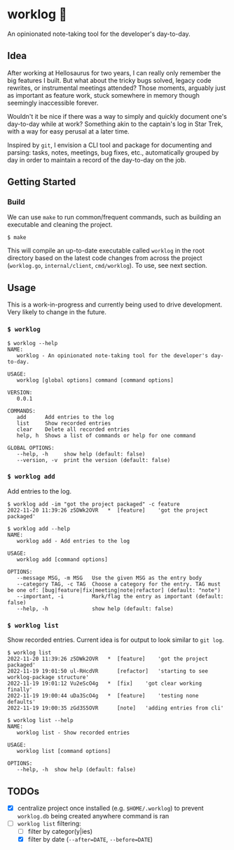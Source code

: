 # worklog 📝

An opinionated note-taking tool for the developer's day-to-day.

## Idea

After working at Hellosaurus for two years, I can really only remember the big features I built. But what about the tricky bugs solved, legacy code rewrites, or instrumental meetings attended? Those moments, arguably just as important as feature work, stuck somewhere in memory though seemingly inaccessible forever.

Wouldn't it be nice if there was a way to simply and quickly document one's day-to-day while at work? Something akin to the captain's log in Star Trek, with a way for easy perusal at a later time.

Inspired by `git`, I envision a CLI tool and package for documenting and parsing: tasks, notes, meetings, bug fixes, etc., automatically grouped by day in order to maintain a record of the day-to-day on the job.

## Getting Started

### Build

We can use `make` to run common/frequent commands, such as building an executable and cleaning the project.

```console
$ make
```

This will compile an up-to-date executable called `worklog` in the root directory based on the latest code changes from across the project (`worklog.go`, `internal/client`, `cmd/worklog`). To use, see next section.

## Usage

This is a work-in-progress and currently being used to drive development. Very likely to change in the future.

### `$ worklog`

```console
$ worklog --help
NAME:
   worklog - An opinionated note-taking tool for the developer's day-to-day.

USAGE:
   worklog [global options] command [command options]

VERSION:
   0.0.1

COMMANDS:
   add      Add entries to the log
   list     Show recorded entries
   clear    Delete all recorded entries
   help, h  Shows a list of commands or help for one command

GLOBAL OPTIONS:
   --help, -h     show help (default: false)
   --version, -v  print the version (default: false)
```

### `$ worklog add`

Add entries to the log.

```console
$ worklog add -im "got the project packaged" -c feature
2022-11-20 11:39:26	z5DWk2OVR	*  [feature]	'got the project packaged'

$ worklog add --help
NAME:
   worklog add - Add entries to the log

USAGE:
   worklog add [command options]

OPTIONS:
   --message MSG, -m MSG   Use the given MSG as the entry body
   --category TAG, -c TAG  Choose a category for the entry. TAG must be one of: [bug|feature|fix|meeting|note|refactor] (default: "note")
   --important, -i         Mark/flag the entry as important (default: false)
   --help, -h              show help (default: false)
```

### `$ worklog list`

Show recorded entries. Current idea is for output to look similar to `git log`.

```console
$ worklog list
2022-11-20 11:39:26	z5DWk2OVR	*  [feature]	'got the project packaged'
2022-11-19 19:01:50	ul-RHcdVR	   [refactor]	'starting to see worklog-package structure'
2022-11-19 19:01:12	Vu2eScO4g	*  [fix]	'got clear working finally'
2022-11-19 19:00:44	uDa3ScO4g	*  [feature]	'testing none defaults'
2022-11-19 19:00:35	zGd3S5OVR	   [note]	'adding entries from cli'

$ worklog list --help
NAME:
   worklog list - Show recorded entries

USAGE:
   worklog list [command options]

OPTIONS:
   --help, -h  show help (default: false)
```

## TODOs

- [x] centralize project once installed (e.g. `$HOME/.worklog`) to prevent `worklog.db` being created anywhere command is ran
- [ ] `worklog list` filtering:
  - [ ] filter by categor(y|ies)
  - [x] filter by date (`--after=DATE`, `--before=DATE`)
